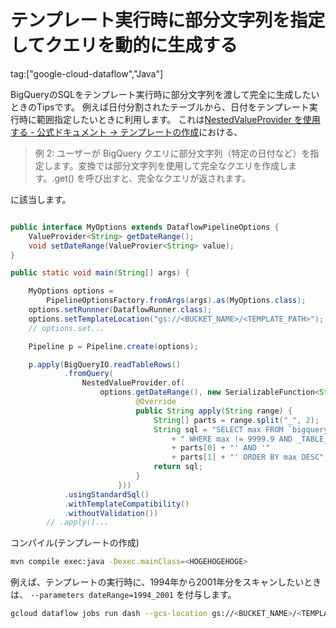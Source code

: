# テンプレート実行時に部分文字列を指定してクエリを動的に生成する

tag:["google-cloud-dataflow","Java"]

BigQueryのSQLをテンプレート実行時に部分文字列を渡して完全に生成したいときのTipsです。
例えば日付分割されたテーブルから、日付をテンプレート実行時に範囲指定したいときに利用します。
これは[NestedValueProvider を使用する - 公式ドキュメント -> テンプレートの作成](https://cloud.google.com/dataflow/docs/templates/creating-templates?hl=ja#nestedvalueprovider-)における、

> 例 2: ユーザーが BigQuery クエリに部分文字列（特定の日付など）を指定します。変換では部分文字列を使用して完全なクエリを作成します。.get() を呼び出すと、完全なクエリが返されます。

に該当します。

```java

public interface MyOptions extends DataflowPipelineOptions {
    ValueProvider<String> getDateRange();
    void setDateRange(ValueProvier<String> value);
}

public static void main(String[] args) {

    MyOptions options =
        PipelineOptionsFactory.fromArgs(args).as(MyOptions.class);
    options.setRunnner(DataflowRunner.class);
    options.setTemplateLocation("gs://<BUCKET_NAME>/<TEMPLATE_PATH>");
    // options.set...

    Pipeline p = Pipeline.create(options);

    p.apply(BigQueryIO.readTableRows()
            .fromQuery(
                NestedValueProvider.of(
                    options.getDateRange(), new SerializableFunction<String, String>() {
                            @Override
                            public String apply(String range) {
                                String[] parts = range.split("_", 2);
                                String sql = "SELECT max FROM `bigquery-public-data.noaa_gsod.gsod*`"
                                    + " WHERE max != 9999.9 AND _TABLE_SUFFIX BETWEEN '"
                                    + parts[0] + "' AND '"
                                    + parts[1] + "' ORDER BY max DESC";
                                return sql;
                            }
                        }))
            .usingStandardSql()
            .withTemplateCompatibility()
            .withoutValidation())
        // .apply()...
```

コンパイル(テンプレートの作成)

```sh
mvn compile exec:java -Dexec.mainClass=<HOGEHOGEHOGE>
```

例えば、テンプレートの実行時に、1994年から2001年分をスキャンしたいときは、
`--parameters dateRange=1994_2001` を付与します。

```sh
gcloud dataflow jobs run dash --gcs-location gs://<BUCKET_NAME>/<TEMPLATE_PATH> --parameters dateRange=1994_2001
```
